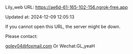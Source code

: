 Lily_web URL: https://ae6d-61-165-102-156.ngrok-free.app

Updated at: 2024-12-09 12:05:13

If you cannot open this URL, the server might be down.

Please contact: 

goley04@foxmail.com Or Wechat:GL_yeaH